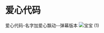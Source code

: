 # 爱心代码
爱心代码-名字加爱心飘动--弹幕版本
![宝宝 (1)](https://github.com/user-attachments/assets/1ceeb217-7ae1-45d1-bb04-e5323c6e08b6)
